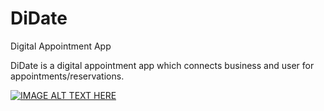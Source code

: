 # DiDate
Digital Appointment App

DiDate is a digital appointment app which connects business and user for appointments/reservations.


[![IMAGE ALT TEXT HERE](https://img.youtube.com/vi/nSv5zy6cwy8/0.jpg)](https://www.youtube.com/watch?v=nSv5zy6cwy8)
